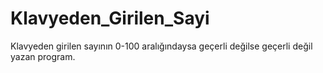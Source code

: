 # Klavyeden_Girilen_Sayi
Klavyeden girilen sayının 0-100 aralığındaysa geçerli değilse geçerli değil yazan program.
